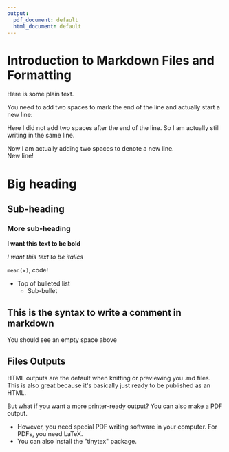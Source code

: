 ```yaml
---
output:
  pdf_document: default
  html_document: default
---
```

# Introduction to Markdown Files and Formatting

Here is some plain text.

You need to add two spaces to mark the end of the line and actually start a new line:

Here I did not add two spaces after the end of the line. So I am actually still writing in the same line.

Now I am actually adding two spaces to denote a new line.\
New line!

# Big heading

## Sub-heading

### More sub-heading

**I want this text to be bold**

*I want this text to be italics*

`mean(x)`, code!

-   Top of bulleted list
    -   Sub-bullet

## This is the syntax to write a comment in markdown

<!--- You shouldn't see this in the html file --->

You should see an empty space above

## Files Outputs
HTML outputs are the default when knitting or previewing you .md files. This is also great because it's basically just ready to be published as an HTML.  

But what if you want a more printer-ready output? You can also make a PDF output.  
- However, you need special PDF writing software in your computer. For PDFs, you need LaTeX.  
- You can also install the "tinytex" package.